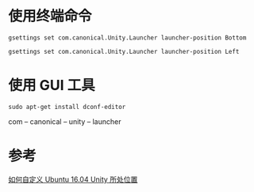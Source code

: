
# 使用终端命令
```
gsettings set com.canonical.Unity.Launcher launcher-position Bottom

gsettings set com.canonical.Unity.Launcher launcher-position Left
```

# 使用 GUI 工具
```
sudo apt-get install dconf-editor
```
 com – canonical – unity – launcher


# 参考
[如何自定义 Ubuntu 16.04 Unity 所处位置](https://www.sysgeek.cn/move-unity-launcher-bottom/)



